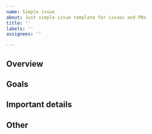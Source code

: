 ```yaml
---
name: Simple issue
about: Just simple issue template for issues and PRs
title: ''
labels: ''
assignees: ''

---
```


## Overview

## Goals

## Important details

## Other
